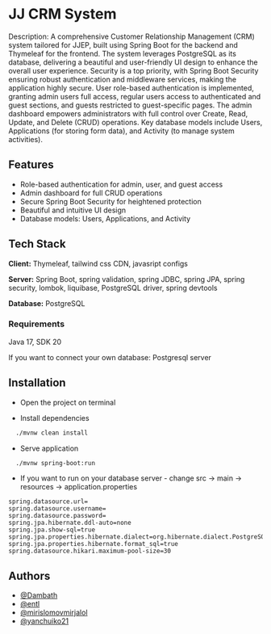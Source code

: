 
# JJ CRM System

Description: A comprehensive Customer Relationship Management (CRM) system tailored for JJEP, built using Spring Boot for the backend and Thymeleaf for the frontend. The system leverages PostgreSQL as its database, delivering a beautiful and user-friendly UI design to enhance the overall user experience. Security is a top priority, with Spring Boot Security ensuring robust authentication and middleware services, making the application highly secure. User role-based authentication is implemented, granting admin users full access, regular users access to authenticated and guest sections, and guests restricted to guest-specific pages. The admin dashboard empowers administrators with full control over Create, Read, Update, and Delete (CRUD) operations. Key database models include Users, Applications (for storing form data), and Activity (to manage system activities).


## Features

- Role-based authentication for admin, user, and guest access
- Admin dashboard for full CRUD operations
- Secure Spring Boot Security for heightened protection
- Beautiful and intuitive UI design
- Database models: Users, Applications, and Activity


## Tech Stack

**Client:** Thymeleaf, tailwind css CDN, javasript configs

**Server:** Spring Boot, spring validation, spring JDBC, spring JPA, spring security, lombok, liquibase, PostgreSQL driver, spring devtools

**Database:** PostgreSQL

### Requirements
Java 17, SDK 20

If you want to connect your own database: Postgresql server


## Installation

- Open the project on terminal

- Install dependencies
```bash
  ./mvnw clean install
```
- Serve application
```bash
  ./mvnw spring-boot:run
```

- If you want to run on your database server - change
  src -> main -> resources -> application.properties
```properties
spring.datasource.url=
spring.datasource.username=
spring.datasource.password=
spring.jpa.hibernate.ddl-auto=none
spring.jpa.show-sql=true
spring.jpa.properties.hibernate.dialect=org.hibernate.dialect.PostgreSQLDialect
spring.jpa.properties.hibernate.format_sql=true
spring.datasource.hikari.maximum-pool-size=30
```

## Authors

- [@Dambath](https://github.com/Dambath)
- [@entl](https://github.com/entl)
- [@mirislomovmirjalol](https://github.com/mirislomovmirjalol)
- [@yanchuiko21](https://github.com/yanchuiko21)


